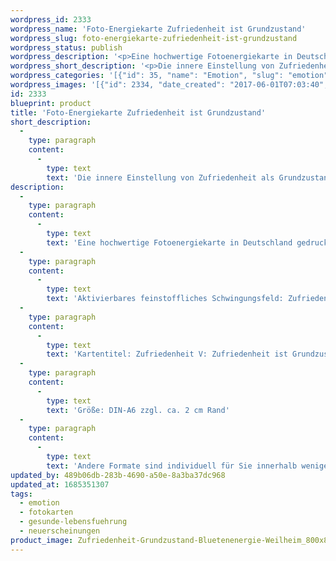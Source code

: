 ```yaml
---
wordpress_id: 2333
wordpress_name: 'Foto-Energiekarte Zufriedenheit ist Grundzustand'
wordpress_slug: foto-energiekarte-zufriedenheit-ist-grundzustand
wordpress_status: publish
wordpress_description: '<p>Eine hochwertige Fotoenergiekarte in Deutschland gedruckt und in Handarbeit laminiert. Sie ist in Postkartengröße (DIN-A6) gut zu transportieren und kann auch auf den Körper aufgelegt werden.</p><p>Aktivierbares feinstoffliches Schwingungsfeld: <span class="s1">Zufriedenheit - Grundzustand - Einstellung: </span>Impulse für Zufriedenheit, welche aus einer echten, stimmigen Motivation entsteht. Aktion und Reaktion aus wahrhaftiger Motivation heraus ausgeführt, als Grundlagen für umfassende und tragfähige Zufriedenheit.</p><p>Kartentitel: Zufriedenheit V: Zufriedenheit ist Grundzustand<span class="s1">. Reihe: Zufriedenheit. </span>Schwingungsebene: Grün.</p><p>Größe: DIN-A6 zzgl. ca. 2 cm Rand<br />Andere Formate sind individuell für Sie innerhalb weniger Tage herstellbar. Bitte kontaktieren Sie uns hierfür unter <a href="mailto:info@elvedenverlag.de">info@elvedenverlag.de</a>.</p><p><a href="https://my.feenbaum.de/anwendung-energiebilder-foto-laminiert/">Anwendungshinweise</a>      <a href="https://my.feenbaum.de/produktinformationen-fotokarten/">Produktinformationen</a></p>'
wordpress_short_description: '<p>Die innere Einstellung von Zufriedenheit als Grundzustand etablieren<br /><em>Hinweis: Das Wasserzeichen „Elveden Verlag Energiebild“ wird nicht mit gedruckt</em></p>'
wordpress_categories: '[{"id": 35, "name": "Emotion", "slug": "emotion"}, {"id": 23, "name": "Fotokarten", "slug": "fotokarten"}, {"id": 38, "name": "Gesunde Lebensf\u00fchrung", "slug": "gesunde-lebensfuehrung"}, {"id": 66, "name": "Neuerscheinungen", "slug": "neuerscheinungen"}]'
wordpress_images: '[{"id": 2334, "date_created": "2017-06-01T07:03:40", "date_created_gmt": "2017-06-01T03:03:40", "date_modified": "2017-06-01T07:03:40", "date_modified_gmt": "2017-06-01T03:03:40", "src": "https://my.feenbaum.de/wp-content/uploads/2017/06/Zufriedenheit-Grundzustand-Bluetenenergie-Weilheim_800x800-W.jpg", "name": "Zufriedenheit-Grundzustand-Bluetenenergie-Weilheim_800x800-W", "alt": ""}]'
id: 2333
blueprint: product
title: 'Foto-Energiekarte Zufriedenheit ist Grundzustand'
short_description:
  -
    type: paragraph
    content:
      -
        type: text
        text: 'Die innere Einstellung von Zufriedenheit als Grundzustand etablieren'
description:
  -
    type: paragraph
    content:
      -
        type: text
        text: 'Eine hochwertige Fotoenergiekarte in Deutschland gedruckt und in Handarbeit laminiert. Sie ist in Postkartengröße (DIN-A6) gut zu transportieren und kann auch auf den Körper aufgelegt werden.'
  -
    type: paragraph
    content:
      -
        type: text
        text: 'Aktivierbares feinstoffliches Schwingungsfeld: Zufriedenheit - Grundzustand - Einstellung: Impulse für Zufriedenheit, welche aus einer echten, stimmigen Motivation entsteht. Aktion und Reaktion aus wahrhaftiger Motivation heraus ausgeführt, als Grundlagen für umfassende und tragfähige Zufriedenheit.'
  -
    type: paragraph
    content:
      -
        type: text
        text: 'Kartentitel: Zufriedenheit V: Zufriedenheit ist Grundzustand. Reihe: Zufriedenheit. Schwingungsebene: Grün.'
  -
    type: paragraph
    content:
      -
        type: text
        text: 'Größe: DIN-A6 zzgl. ca. 2 cm Rand'
  -
    type: paragraph
    content:
      -
        type: text
        text: 'Andere Formate sind individuell für Sie innerhalb weniger Tage herstellbar. Bitte kontaktieren Sie uns hierfür unter info@elvedenverlag.de.'
updated_by: 489b06db-283b-4690-a50e-8a3ba37dc968
updated_at: 1685351307
tags:
  - emotion
  - fotokarten
  - gesunde-lebensfuehrung
  - neuerscheinungen
product_image: Zufriedenheit-Grundzustand-Bluetenenergie-Weilheim_800x800-W.jpg
---
```

